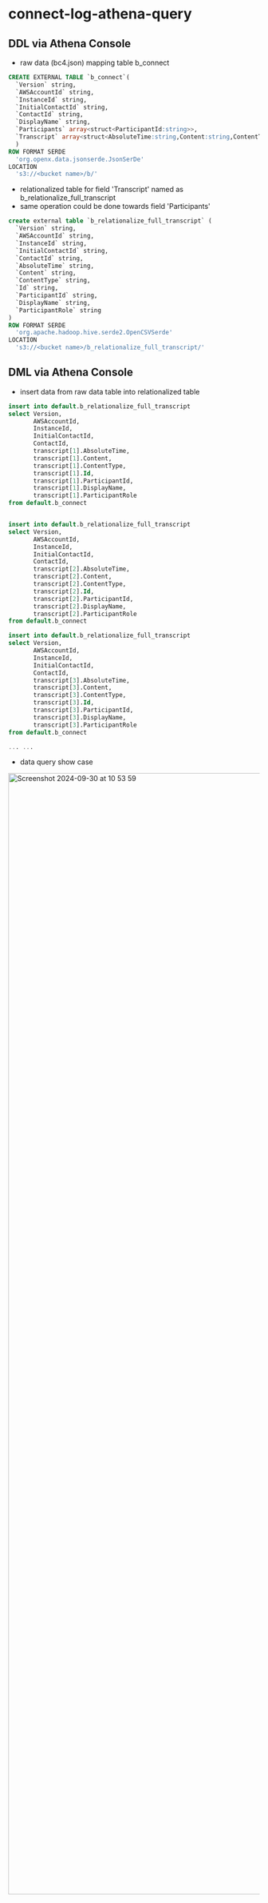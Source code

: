 # connect-log-athena-query


## DDL via Athena Console

- raw data (bc4.json) mapping table b_connect 

```SQL
CREATE EXTERNAL TABLE `b_connect`(
  `Version` string, 
  `AWSAccountId` string, 
  `InstanceId` string, 
  `InitialContactId` string, 
  `ContactId` string, 
  `DisplayName` string, 
  `Participants` array<struct<ParticipantId:string>>,
  `Transcript` array<struct<AbsoluteTime:string,Content:string,ContentType:string,Id:string,Type1:string,ParticipantId:string,DisplayName:string,ParticipantRole:string>>
  )
ROW FORMAT SERDE 
  'org.openx.data.jsonserde.JsonSerDe' 
LOCATION
  's3://<bucket name>/b/'
```

- relationalized table for field 'Transcript' named as b_relationalize_full_transcript
- same operation could be done towards field 'Participants'

```SQL
create external table `b_relationalize_full_transcript` (
  `Version` string, 
  `AWSAccountId` string, 
  `InstanceId` string, 
  `InitialContactId` string, 
  `ContactId` string, 
  `AbsoluteTime` string, 
  `Content` string, 
  `ContentType` string, 
  `Id` string, 
  `ParticipantId` string, 
  `DisplayName` string, 
  `ParticipantRole` string
)
ROW FORMAT SERDE 
  'org.apache.hadoop.hive.serde2.OpenCSVSerde' 
LOCATION
  's3://<bucket name>/b_relationalize_full_transcript/'
```


## DML via Athena Console

- insert data from raw data table into relationalized table

```SQL
insert into default.b_relationalize_full_transcript
select Version,
       AWSAccountId,
       InstanceId,
       InitialContactId,
       ContactId,
       transcript[1].AbsoluteTime,
       transcript[1].Content,
       transcript[1].ContentType,
       transcript[1].Id,
       transcript[1].ParticipantId,
       transcript[1].DisplayName,
       transcript[1].ParticipantRole
from default.b_connect


insert into default.b_relationalize_full_transcript
select Version,
       AWSAccountId,
       InstanceId,
       InitialContactId,
       ContactId,
       transcript[2].AbsoluteTime,
       transcript[2].Content,
       transcript[2].ContentType,
       transcript[2].Id,
       transcript[2].ParticipantId,
       transcript[2].DisplayName,
       transcript[2].ParticipantRole
from default.b_connect

insert into default.b_relationalize_full_transcript
select Version,
       AWSAccountId,
       InstanceId,
       InitialContactId,
       ContactId,
       transcript[3].AbsoluteTime,
       transcript[3].Content,
       transcript[3].ContentType,
       transcript[3].Id,
       transcript[3].ParticipantId,
       transcript[3].DisplayName,
       transcript[3].ParticipantRole
from default.b_connect

... ...
```

- data query show case
<img width="2242" alt="Screenshot 2024-09-30 at 10 53 59" src="https://github.com/user-attachments/assets/913d76c5-51f2-49fe-bf81-c87861862568">

